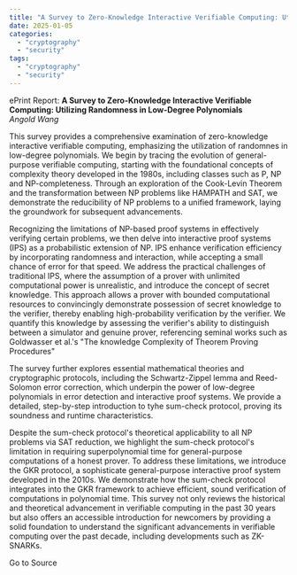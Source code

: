 ```yaml
---
title: "A Survey to Zero-Knowledge Interactive Verifiable Computing: Utilizing Randomness in Low-Degree Polynomials"
date: 2025-01-05
categories: 
  - "cryptography"
  - "security"
tags: 
  - "cryptography"
  - "security"
---
```


ePrint Report: **A Survey to Zero-Knowledge Interactive Verifiable Computing: Utilizing Randomness in Low-Degree Polynomials**  
_Angold Wang_

This survey provides a comprehensive examination of zero-knowledge interactive verifiable computing, emphasizing the utilization of randomnes in low-degree polynomials. We begin by tracing the evolution of general-purpose verifiable computing, starting with the foundational concepts of complexity theory developed in the 1980s, including classes such as P, NP and NP-completeness. Through an exploration of the Cook-Levin Theorem and the transformation between NP problems like HAMPATH and SAT, we demonstrate the reducibility of NP problems to a unified framework, laying the groundwork for subsequent advancements.  
  
Recognizing the limitations of NP-based proof systems in effectively verifying certain problems, we then delve into interactive proof systems (IPS) as a probabilistic extension of NP. IPS enhance verification efficiency by incorporating randomness and interaction, while accepting a small chance of error for that speed. We address the practical challenges of traditional IPS, where the assumption of a prover with unlimited computational power is unrealistic, and introduce the concept of secret knowledge. This approach allows a prover with bounded computational resources to convincingly demonstrate possession of secret knowledge to the verifier, thereby enabling high-probability verification by the verifier. We quantify this knowledge by assessing the verifier's ability to distinguish between a simulator and genuine prover, referencing seminal works such as Goldwasser et al.'s "The knowledge Complexity of Theorem Proving Procedures"  
  
The survey further explores essential mathematical theories and cryptographic protocols, including the Schwartz-Zippel lemma and Reed-Solomon error correction, which underpin the power of low-degree polynomials in error detection and interactive proof systems. We provide a detailed, step-by-step introduction to tyhe sum-check protocol, proving its soundness and runtime characteristics.  
  
Despite the sum-check protocol's theoretical applicability to all NP problems via SAT reduction, we highlight the sum-check protocol's limitation in requiring superpolynomial time for general-purpose computations of a honest prover. To address these limitations, we introduce the GKR protocol, a sophisticate general-purpose interactive proof system developed in the 2010s. We demonstrate how the sum-check protocol integrates into the GKR framework to achieve efficient, sound verification of computations in polynomial time. This survey not only reviews the historical and theoretical advancement in verifiable computing in the past 30 years but also offers an accessible introduction for newcomers by providing a solid foundation to understand the significant advancements in verifiable computing over the past decade, including developments such as ZK-SNARKs.

Go to Source
